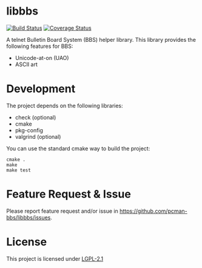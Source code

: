 # libbbs

[![Build Status](https://travis-ci.org/pcman-bbs/libbbs.svg?branch=master)](https://travis-ci.org/pcman-bbs/libbbs)
[![Coverage Status](https://coveralls.io/repos/pcman-bbs/libbbs/badge.png?branch=master)](https://coveralls.io/r/pcman-bbs/libbbs?branch=master)

A telnet Bulletin Board System (BBS) helper library. This library provides the following features for BBS:
*   Unicode-at-on (UAO)
*   ASCII art

# Development

The project depends on the following libraries:
*   check (optional)
*   cmake
*   pkg-config
*   valgrind (optional)

You can use the standard cmake way to build the project:

```
cmake .
make
make test
```

# Feature Request & Issue

Please report feature request and/or issue in <https://github.com/pcman-bbs/libbbs/issues>.

# License

This project is licensed under [LGPL-2.1](https://github.com/pcman-bbs/libbbs/blob/master/COPYING)
